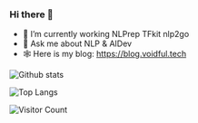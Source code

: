 ### Hi there 👋

- 🔭 I’m currently working NLPrep TFkit nlp2go
- 💬 Ask me about NLP & AIDev
- 🕸️ Here is my blog: https://blog.voidful.tech

![Github stats](https://github-readme-stats.vercel.app/api?username=voidful&show_icons=true&hide_title=true)


![Top Langs](https://github-readme-stats.vercel.app/api/top-langs/?username=voidful)

![Visitor Count](https://badges.pufler.dev/visits/voidful/git-badges)
